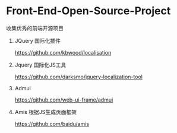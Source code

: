 # Front-End-Open-Source-Project
收集优秀的前端开源项目

1. JQuery 国际化插件

   https://github.com/kbwood/localisation
   
2. Jquery 国际化JS工具

   https://github.com/darksmo/jquery-localization-tool

3. Admui

   https://github.com/web-ui-frame/admui
   
4. Amis 根据JS生成页面框架

   https://github.com/baidu/amis   
  
